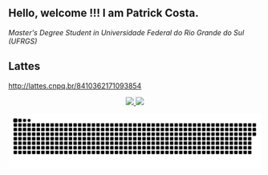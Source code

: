 ## Hello, welcome !!!  I am Patrick Costa.

_Master's Degree Student in Universidade Federal do Rio Grande do Sul (UFRGS)_

 ## Lattes
 
 http://lattes.cnpq.br/8410362171093854
 
 <div>


  
  <div align="center">
  <a href="https://github.com/costapatrick">
  <img height="180em" src="https://github-readme-stats.vercel.app/api?username=costapatrick&show_icons=true&theme=dark&include_all_commits=true&count_private=true"/>
  <img height="180em" src="https://github-readme-stats.vercel.app/api/top-langs/?username=costapatrick&layout=compact&langs_count=7&theme=dark"/>
</div>
  
   
  ![Snake animation](https://github.com/costapatrick/costapatrick/blob/output/github-contribution-grid-snake.svg)
